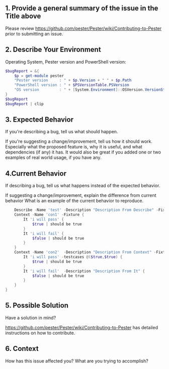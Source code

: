 ## 1. Provide a general summary of the issue in the Title above

Please review https://github.com/pester/Pester/wiki/Contributing-to-Pester prior to submitting an issue.

## 2. Describe Your Environment

Operating System, Pester version and PowerShell version:

```powershell
$bugReport = &{
    $p = get-module pester
    "Pester version     : " + $p.Version + " " + $p.Path
    "PowerShell version : " + $PSVersionTable.PSVersion
    "OS version         : " + [System.Environment]::OSVersion.VersionString
}
$bugReport
$bugReport | clip
```

## 3. Expected Behavior

If you're describing a bug, tell us what should happen.

If you're suggesting a change/improvement, tell us how it should work. Especially what the proposed feature is, why it is useful, and what dependencies (if any) it has. It would also be great if you added one or two examples of real world usage, if you have any.

## 4.Current Behavior

If describing a bug, tell us what happens instead of the expected behavior.

If suggesting a change/improvement, explain the difference from current behavior
What is an example of the current behavior to reproduce.

```powershell
	Describe -Name 'test' -Description "Description From Describe" -Fixture {
    Context -Name 'con1' -Fixture {
        It 'i will pass' {
            $true | should be true
        }
        It 'i will fail' {
            $false | should be true
        }
    }
    Context -Name 'con2'  -Description "Description From Context" -Fixture {
        It 'i will pass' -testcases @($true,$true) {
            $true | should be true
        }
        It 'i will fail'  -Description "Description From It" {
            $false | should be true
        }
    }
}
```

## 5. Possible Solution

Have a solution in mind?

https://github.com/pester/Pester/wiki/Contributing-to-Pester has detailed instructions on how to contribute.

## 6. Context

How has this issue affected you? What are you trying to accomplish?
